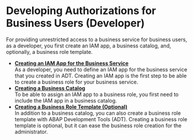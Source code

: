 <!-- loio18587ed1b742483db59df89e5715bc78 -->

# Developing Authorizations for Business Users \(Developer\)

For providing unrestricted access to a business service for business users, as a developer, you first create an IAM app, a business catalog, and, optionally, a business role template.

-   **[Creating an IAM App for the Business Service](Creating_an_IAM_App_for_the_Business_Service_2a2ddf9.md "As a developer, you need to define an IAM app for the business service that you created in ADT. Creating an IAM app is the first step to
		be able to create a business role for your business service.")**  
As a developer, you need to define an IAM app for the business service that you created in ADT. Creating an IAM app is the first step to be able to create a business role for your business service.
-   **[Creating a Business Catalog](Creating_a_Business_Catalog_42c6a55.md "To be able to assign an IAM app to a business role, you first need to include the IAM app in a business catalog.")**  
To be able to assign an IAM app to a business role, you first need to include the IAM app in a business catalog.
-   **[Creating a Business Role Template \(Optional\)](Creating_a_Business_Role_Template_(Optional)_fa8d755.md "In addition to a business catalog, you can also create a business role template with ABAP Development Tools (ADT). Creating a business
		role template is optional, but it can ease the business role creation for the administrator.")**  
In addition to a business catalog, you can also create a business role template with ABAP Development Tools \(ADT\). Creating a business role template is optional, but it can ease the business role creation for the administrator.

